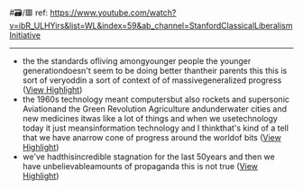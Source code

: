 #🗃/🟥 
ref: 
https://www.youtube.com/watch?v=ibR_ULHYirs&list=WL&index=59&ab_channel=StanfordClassicalLiberalismInitiative

---

- the the standards ofliving amongyounger people the younger generationdoesn't seem to be doing better thantheir parents this this is sort of veryoddin a sort of context of of massivegeneralized progress ([View Highlight](https://read.readwise.io/read/01gsewys9qpj2e7fzx5am3em9s))
- the 1960s technology meant computersbut also rockets and supersonic Aviationand the Green Revolution Agriculture andunderwater cities and new medicines itwas like a lot of things and when we usetechnology today it just meansinformation technology and I thinkthat's kind of a tell that we have anarrow cone of progress around the worldof bits ([View Highlight](https://read.readwise.io/read/01gsewzmaxsk68127dr55dft3h))
- we've hadthisincredible stagnation for the last 50years and then we have unbelievableamounts of propaganda this is not true ([View Highlight](https://read.readwise.io/read/01gsex2hyr3emw2a9qzp0h4bce))

